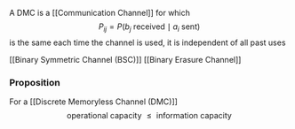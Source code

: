 A DMC is a [[Communication Channel]] for which 
$$
P_{ij}=P(b_{j}\text{ received}\mid a_{i}\text{ sent})
$$
is the same each time the channel is used, it is independent of all past uses

[[Binary Symmetric Channel (BSC)]]
[[Binary Erasure Channel]]

### Proposition
For a [[Discrete Memoryless Channel (DMC)]] 
$$
\text{operational capacity }\leq \text{ information capacity}
$$